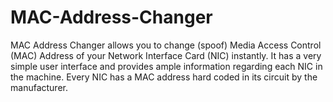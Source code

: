 # MAC-Address-Changer
MAC Address Changer allows you to change (spoof) Media Access Control (MAC) Address of your Network Interface Card (NIC) instantly. It has a very simple user interface and provides ample information regarding each NIC in the machine. Every NIC has a MAC address hard coded in its circuit by the manufacturer. 
